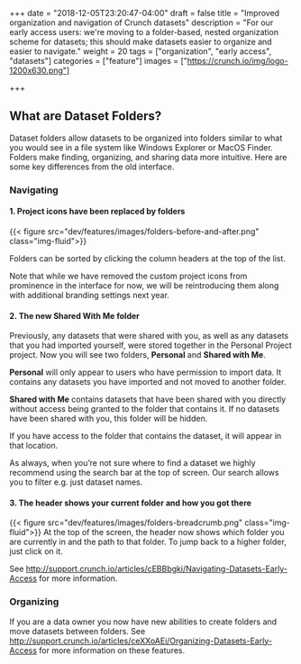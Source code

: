 +++
date = "2018-12-05T23:20:47-04:00"
draft = false
title = "Improved organization and navigation of Crunch datasets"
description = "For our early access users: we're moving to a folder-based, nested organization scheme for datasets; this should make datasets easier to organize and easier to navigate."
weight = 20
tags = ["organization", "early access", "datasets"]
categories = ["feature"]
images = ["https://crunch.io/img/logo-1200x630.png"]


+++

## What are Dataset Folders?

Dataset folders allow datasets to be organized into folders similar to what you would see in a file system like Windows Explorer or MacOS Finder. Folders make finding, organizing, and sharing data more intuitive. Here are some key differences from the old interface.

### Navigating
#### 1. Project icons have been replaced by folders

{{< figure src="dev/features/images/folders-before-and-after.png" class="img-fluid">}}

Folders can be sorted by clicking the column headers at the top of the list.

Note that while we have removed the custom project icons from prominence in the interface for now, we will be reintroducing them along with additional branding settings next year.

#### 2. The new Shared With Me folder
Previously, any datasets that were shared with you, as well as any datasets that you had imported yourself, were stored together in the Personal Project project. Now you will see two folders, **Personal** and **Shared with Me**.

**Personal** will only appear to users who have permission to import data. It contains any datasets you have imported and not moved to another folder.

**Shared with Me** contains datasets that have been shared with you directly without access being granted to the folder that contains it. If no datasets have been shared with you, this folder will be hidden.

If you have access to the folder that contains the dataset, it will appear in that location.

As always, when you’re not sure where to find a dataset we highly recommend using the search bar at the top of screen. Our search allows you to filter e.g. just dataset names.

#### 3. The header shows your current folder and how you got there

{{< figure src="dev/features/images/folders-breadcrumb.png" class="img-fluid">}}
At the top of the screen, the header now shows which folder you are currently in and the path to that folder. To jump back to a higher folder, just click on it.

See http://support.crunch.io/articles/cEBBbgki/Navigating-Datasets-Early-Access for more information.

### Organizing
If you are a data owner you now have new abilities to create folders and move datasets between folders. See http://support.crunch.io/articles/ceXXoAEi/Organizing-Datasets-Early-Access for more information on these features.
